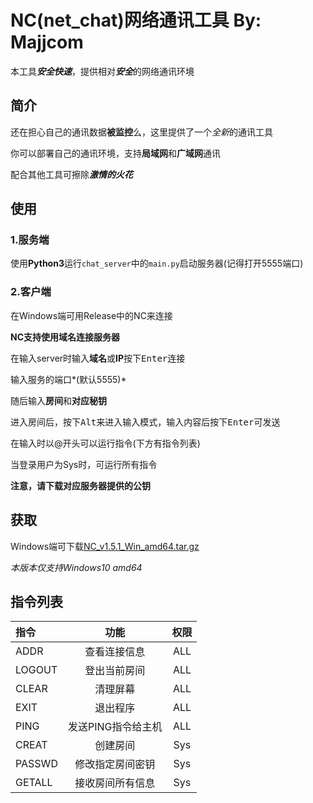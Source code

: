 # NC(net_chat)网络通讯工具 By: Majjcom

本工具***安全快速***，提供相对***安全***的网络通讯环境

## 简介

还在担心自己的通讯数据**被监控**么，这里提供了一个*全新*的通讯工具

你可以部署自己的通讯环境，支持**局域网**和**广域网**通讯

配合其他工具可擦除***激情的火花***

## 使用

### 1.服务端

使用**Python3**运行`chat_server`中的`main.py`启动服务器(记得打开5555端口)

### 2.客户端

在Windows端可用Release中的NC来连接

**NC支持使用域名连接服务器**

在输入server时输入**域名**或**IP**按下<kbd>Enter</kbd>连接

输入服务的端口*(默认5555)*

随后输入**房间**和**对应秘钥**

进入房间后，按下<kbd>Alt</kbd>来进入输入模式，输入内容后按下<kbd>Enter</kbd>可发送

在输入时以\@开头可以运行指令(下方有指令列表)

当登录用户为Sys时，可运行所有指令

**注意，请下载对应服务器提供的公钥**

## 获取

Windows端可下载[NC_v1.5.1_Win_amd64.tar.gz](https://github.com/Majjcom/net_chat/releases/download/v1.5.1/NC_v1.5.1_Win_amd64.tar.gz)

*本版本仅支持Windows10 amd64*

## 指令列表

|指令  |     功能         |权限  |
|:---- |     :----:       |:----:|
|ADDR  |查看连接信息      |ALL   |
|LOGOUT|登出当前房间      |ALL   |
|CLEAR |清理屏幕          |ALL   |
|EXIT  |退出程序          |ALL   |
|PING  |发送PING指令给主机|ALL   |
|CREAT |创建房间          |Sys   |
|PASSWD|修改指定房间密钥  |Sys   |
|GETALL|接收房间所有信息  |Sys   |
